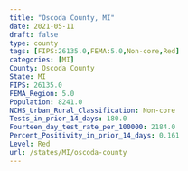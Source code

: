 ```yaml
---
title: "Oscoda County, MI"
date: 2021-05-11
draft: false
type: county
tags: [FIPS:26135.0,FEMA:5.0,Non-core,Red]
categories: [MI]
County: Oscoda County
State: MI
FIPS: 26135.0
FEMA_Region: 5.0
Population: 8241.0
NCHS_Urban_Rural_Classification: Non-core
Tests_in_prior_14_days: 180.0
Fourteen_day_test_rate_per_100000: 2184.0
Percent_Positivity_in_prior_14_days: 0.161
Level: Red
url: /states/MI/oscoda-county
---
```



